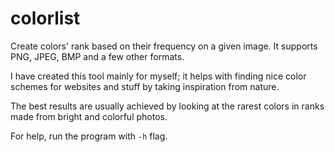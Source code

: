 # colorlist

Create colors' rank based on their frequency on a given image. It supports PNG, JPEG, BMP and a few other formats.

I have created this tool mainly for myself; it helps with finding nice color schemes for websites and stuff by taking inspiration from nature.

The best results are usually achieved by looking at the rarest colors in ranks made from bright and colorful photos.

For help, run the program with `-h` flag.
